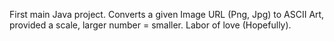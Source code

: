 First main Java project. Converts a given Image URL (Png, Jpg) to ASCII Art, provided a scale, larger number = smaller. Labor of love (Hopefully).
